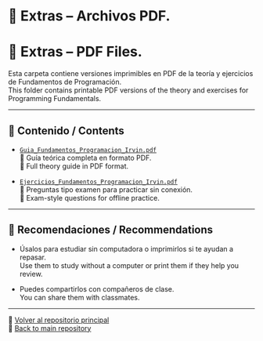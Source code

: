 # 📎 Extras – Archivos PDF.
# 📎 Extras – PDF Files.

Esta carpeta contiene versiones imprimibles en PDF de la teoría y ejercicios de Fundamentos de Programación.  
This folder contains printable PDF versions of the theory and exercises for Programming Fundamentals.

---

## 📄 Contenido / Contents

- [`Guia_Fundamentos_Programacion_Irvin.pdf`](./Guia_Fundamentos_Programacion_Irvin.pdf)  
  📘 Guía teórica completa en formato PDF.  
  📘 Full theory guide in PDF format.

- [`Ejercicios_Fundamentos_Programacion_Irvin.pdf`](./Ejercicios_Fundamentos_Programacion_Irvin.pdf)  
  📝 Preguntas tipo examen para practicar sin conexión.  
  📝 Exam-style questions for offline practice.

---

## 📌 Recomendaciones / Recommendations

- Úsalos para estudiar sin computadora o imprimirlos si te ayudan a repasar.  
  Use them to study without a computer or print them if they help you review.

- Puedes compartirlos con compañeros de clase.  
  You can share them with classmates.

---

📁 [Volver al repositorio principal](../README.md)  
📁 [Back to main repository](../README.md)
